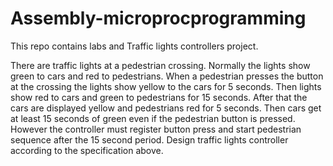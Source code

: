 # Assembly-microprocprogramming

This repo contains labs and Traffic lights controllers project.

There are traffic lights at a pedestrian crossing. Normally the lights show green to cars and red to pedestrians.
When a pedestrian presses the button at the crossing the lights show yellow to the cars for 5 seconds. Then lights show red to cars and green to pedestrians for 15 seconds. After that the cars are displayed yellow and pedestrians red for 5 seconds. Then cars get at least 15 seconds of green even if the pedestrian button is pressed. However the controller must register button press and start pedestrian sequence after the 15 second period.
Design traffic lights controller according to the specification above.
